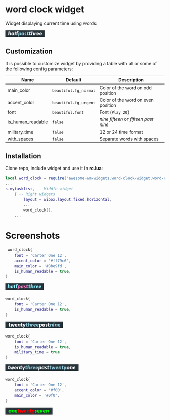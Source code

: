 # word clock widget

Widget displaying current time using words:

![screenshot](./screenshots/halfpastthree.png)

## Customization

It is possible to customize widget by providing a table with all or some of the following config parameters:

| Name | Default | Description |
|---|---|---|
| main_color | `beautiful.fg_normal` | Color of the word on odd position |
| accent_color | `beautiful.fg_urgent` | Color of the word on even position |
| font | `beautiful.font` | Font (`Play 20`) |
| is_human_readable | `false` | _nine fifteen_ or _fifteen past nine_ |
| military_time | `false` | 12 or 24 time format |
| with_spaces | `false` | Separate words with spaces |

## Installation

Clone repo, include widget and use it in **rc.lua**:

```lua
local word_clock = require("awesome-wm-widgets.word-clock-widget.word-clock")
...
s.mytasklist, -- Middle widget
	{ -- Right widgets
    	layout = wibox.layout.fixed.horizontal,
		...
		word_clock(),
	...
```

# Screenshots

```lua
 word_clock{
    font = 'Carter One 12',
    accent_color = '#ff79c6',
    main_color = '#8be9fd',
    is_human_readable = true,
}
```
![](./screenshots/halfpastthree_color.png)


```lua
word_clock{
    font = 'Carter One 12',
    is_human_readable = true,
}
```
![](./screenshots/twentythreepastnine.png)


```lua
word_clock{
    font = 'Carter One 12',
    is_human_readable = true,
    military_time = true
}
```
![](./screenshots/twentythreepasttwentyone.png)


```lua
word_clock{
    font = 'Carter One 12',
    accent_color = '#f00',
    main_color = '#0f0',
}
```
![](./screenshots/onetwentyseven.png)
